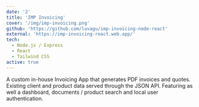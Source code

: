 ```yaml
---
date: '2'
title: 'IMP Invoicing'
cover: '/img/imp-invoicing.png'
github: 'https://github.com/luvagu/imp-invoicing-node-react'
external: 'https://imp-invoicing-react.web.app/'
tech:
  - Node.js / Express
  - React
  - Tailwind CSS
active: true
---
```


A custom in-house Invoicing App that generates PDF invoices and quotes. Existing client and product data served through the JSON API. Featuring as well a dashboard, documents / product search and local user authentication.
